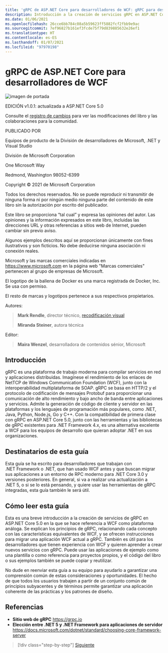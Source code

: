 ```yaml
---
title: 'gRPC de ASP.NET Core para desarrolladores de WCF: gRPC para desarrolladores de WCF'
description: Introducción a la creación de servicios gRPC en ASP.NET Core 5.0 para desarrolladores de WCF
ms.date: 01/06/2021
ms.openlocfilehash: 26cce6bb784c08a5b59623ff5882fcf2fbb9e9ac
ms.sourcegitcommit: 7ef96827b161ef3fcde75f79d839885632e26ef1
ms.translationtype: HT
ms.contentlocale: es-ES
ms.lasthandoff: 01/07/2021
ms.locfileid: "97970198"
---
```

# <a name="aspnet-core-grpc-for-wcf-developers"></a>gRPC de ASP.NET Core para desarrolladores de WCF

![imagen de portada](./media/cover.png)

EDICIÓN v1.0.1: actualizada a ASP.NET Core 5.0

Consulte el [registro de cambios](https://aka.ms/grpc-ebook-changelog) para ver las modificaciones del libro y las colaboraciones para la comunidad.

PUBLICADO POR

Equipos de producto de la División de desarrolladores de Microsoft, .NET y Visual Studio

División de Microsoft Corporation

One Microsoft Way

Redmond, Washington 98052-6399

Copyright © 2021 de Microsoft Corporation

Todos los derechos reservados. No se puede reproducir ni transmitir de ninguna forma ni por ningún medio ninguna parte del contenido de este libro sin la autorización por escrito del publicador.

Este libro se proporciona “tal cual” y expresa las opiniones del autor. Las opiniones y la información expresados en este libro, incluidas las direcciones URL y otras referencias a sitios web de Internet, pueden cambiar sin previo aviso.

Algunos ejemplos descritos aquí se proporcionan únicamente con fines ilustrativos y son ficticios. No debe deducirse ninguna asociación ni conexión reales.

Microsoft y las marcas comerciales indicadas en <https://www.microsoft.com> en la página web "Marcas comerciales" pertenecen al grupo de empresas de Microsoft.

El logotipo de la ballena de Docker es una marca registrada de Docker, Inc. Se usa con permiso.

El resto de marcas y logotipos pertenece a sus respectivos propietarios.

Autores:

> **Mark Rendle**, director técnico, [recodificación visual](https://visualrecode.com)
>
> **Miranda Steiner**, autora técnica

Editor:

> **Maira Wenzel**, desarrolladora de contenidos sénior, Microsoft

## <a name="introduction"></a>Introducción

gRPC es una plataforma de trabajo moderna para compilar servicios en red y aplicaciones distribuidas. Imagínese el rendimiento de los enlaces de NetTCP de Windows Communication Foundation (WCF), junto con la interoperabilidad multiplataforma de SOAP. gRPC se basa en HTTP/2 y el protocolo de codificación de mensajes Protobuf para proporcionar una comunicación de alto rendimiento y bajo ancho de banda entre aplicaciones y servicios. Admite la generación de código de cliente y servidor en las plataformas y los lenguajes de programación más populares, como .NET, Java, Python, Node.js, Go y C++. Con la compatibilidad de primera clase con gRPC en ASP.NET Core 5.0, junto con las herramientas y las bibliotecas de gRPC existentes para .NET Framework 4.x, es una alternativa excelente a WCF para los equipos de desarrollo que quieran adoptar .NET en sus organizaciones.

## <a name="who-should-use-this-guide"></a>Destinatarios de esta guía

Esta guía se ha escrito para desarrolladores que trabajan con .NET Framework o .NET, que han usado WCF antes y que buscan migrar sus aplicaciones a un entorno de RPC moderno para .NET Core 3.0 y versiones posteriores. En general, si va a realizar una actualización a .NET 5, o si se lo está pensando, y quiere usar las herramientas de gRPC integradas, esta guía también le será útil.

## <a name="how-you-can-use-this-guide"></a>Cómo leer esta guía

Esta es una breve introducción a la creación de servicios de gRPC en ASP.NET Core 5.0 en la que se hace referencia a WCF como plataforma análoga. Se explican los principios de gRPC, relacionando cada concepto con las características equivalentes de WCF, y se ofrecen instrucciones para migrar una aplicación WCF actual a gRPC. También es útil para los desarrolladores que tienen experiencia con WCF y quieren aprender a crear nuevos servicios con gRPC. Puede usar las aplicaciones de ejemplo como una plantilla o como referencia para proyectos propios, y el código del libro o sus ejemplos también se puede copiar y reutilizar.

No dude en reenviar esta guía a su equipo para ayudarlo a garantizar una comprensión común de estas consideraciones y oportunidades. El hecho de que todos los usuarios trabajen a partir de un conjunto común de principios subyacentes y de términos permite garantizar una aplicación coherente de las prácticas y los patrones de diseño.

## <a name="references"></a>Referencias

- **Sitio web de gRPC**
  <https://grpc.io>
- **Elección entre .NET 5 y .NET Framework para aplicaciones de servidor**
  <https://docs.microsoft.com/dotnet/standard/choosing-core-framework-server>

>[!div class="step-by-step"]
>[Siguiente](introduction.md)
